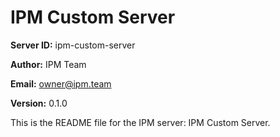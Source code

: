 # IPM Custom Server

**Server ID:** ipm-custom-server

**Author:** IPM Team

**Email:** owner@ipm.team

**Version:** 0.1.0

This is the README file for the IPM server: IPM Custom Server.
